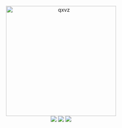 <p align="center">
  <img src="https://github.com/user-attachments/assets/41edba29-61c0-4dee-ab90-44708c1d87b0" alt="qxvz" style="width: 300px; height: 300px;">
  <br>
    <img src="https://img.shields.io/badge/Python-3776AB?style=for-the-badge&logo=python&logoColor=white">   <img src="https://img.shields.io/badge/Lua-2C2D72?style=for-the-badge&logo=lua&logoColor=white">   <img src="https://img.shields.io/badge/C++-00599C?style=for-the-badge&logo=cplusplus&logoColor=white">
  <br>
</p>
